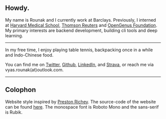 ## Howdy.

My name is Rounak and I currently work at Barclays. Previously, I interned at [Harvard Medical School](https://cetbwh.org), [Thomson Reuters](https://www.thomsonreuters.com/en.html) and [OpenGenus Foundation](https://www.opengenus.org/). My primary interests are backend development, building cli tools and deep learning.

---

In my free time, I enjoy playing table tennis, backpacking once in a while and Indo-Chinese food.

You can find me on [Twitter](https://twitter.com/itsron143), [Github](https://github.com/itsron143), [LinkedIn](https://www.linkedin.com/in/itsron143/), and [Strava](https://www.strava.com/athletes/57025908), or reach me via vyas.rounak(at)outlook.com.

---

## Colophon

Website style inspired by [Preston Richey](https://prestonrichey.com/).
The source-code of the website can be found [here](https://github.com/itsron717/rounakvyas.me).
The monospace font is Roboto Mono and the sans-serif is Rubik.
